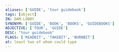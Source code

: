 ```yaml
---
aliases: ['GUIDE', 'tour guidebook']
tags: [object]
IN: DAM-LOBBY
SYNONYM: ['GUIDE', 'BOOK', 'BOOKS', 'GUIDEBOOKS']
ADJECTIVE: ['TOUR', 'GUIDE']
DESC: "tour guidebook"
FLAGS: ['READBIT', 'TAKEBIT', 'BURNBIT']
at: least two of whom could type
---
```


